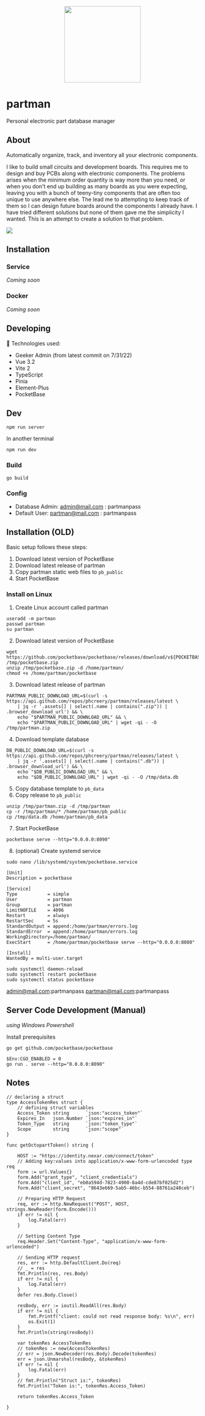 <p align="center">
  <img src="src/assets/images/logo2/Part2-2-PhotoRoom.png" data-canonical-src="https://gyazo.com/eb5c5741b6a9a16c692170a41a49c858.png" width="200" />
</p>

# partman

Personal electronic part database manager

## About

Automatically organize, track, and inventory all your electronic components.

I like to build small circuits and development boards. This requires me to design and buy PCBs along with electronic components. The problems arises when the minimum order quantity is way more than you need, or when you don't end up building as many boards as you were expecting, leaving you with a bunch of teeny-tiny components that are often too unique to use anywhere else. The lead me to attempting to keep track of them so I can design future boards around the components I already have. I have tried different solutions but none of them gave me the simplicity I wanted. This is an attempt to create a solution to that problem.

![](doc/Screenshot%202022-08-30%20201625.png)

## Installation

### Service

_Coming soon_

### Docker

_Coming soon_

## Developing

🚀 Technologies used:

- Geeker Admin (from latest commit on 7/31/22)
- Vue 3.2
- Vite 2
- TypeScript
- Pinia
- Element-Plus
- PocketBase

## Dev

```
npm run server
```

In another terminal

```
npm run dev
```

### Build

```
go build
```

### Config

- Database Admin: admin@mail.com : partmanpass
- Default User: partman@mail.com : partmanpass

## Installation (OLD)

Basic setup follows these steps:

1. Download latest version of PocketBase
2. Download latest release of partman
3. Copy partman static web files to `pb_public`
4. Start PocketBase

### Install on Linux

1. Create Linux account called partman

```
useradd -m partman
passwd partman
su partman
```

2. Download latest version of PocketBase

```
wget https://github.com/pocketbase/pocketbase/releases/download/v${POCKETBASE_VERSION}/pocketbase_${POCKETBASE_VERSION}_linux_amd64.zip /tmp/pocketbase.zip
unzip /tmp/pocketbase.zip -d /home/partman/
chmod +x /home/partman/pocketbase
```

3. Download latest release of partman

```
PARTMAN_PUBLIC_DOWNLOAD_URL=$(curl -s https://api.github.com/repos/phcreery/partman/releases/latest \
    | jq -r '.assets[] | select(.name | contains(".zip")) | .browser_download_url') && \
    echo "$PARTMAN_PUBLIC_DOWNLOAD_URL" && \
    echo "$PARTMAN_PUBLIC_DOWNLOAD_URL" | wget -qi - -O /tmp/partman.zip
```

4. Download template database

```
DB_PUBLIC_DOWNLOAD_URL=$(curl -s https://api.github.com/repos/phcreery/partman/releases/latest \
    | jq -r '.assets[] | select(.name | contains(".db")) | .browser_download_url') && \
    echo "$DB_PUBLIC_DOWNLOAD_URL" && \
    echo "$DB_PUBLIC_DOWNLOAD_URL" | wget -qi - -O /tmp/data.db
```

5. Copy database template to `pb_data`
6. Copy release to `pb_public`

```
unzip /tmp/partman.zip -d /tmp/partman
cp -r /tmp/partman/* /home/partman/pb_public
cp /tmp/data.db /home/partman/pb_data
```

7. Start PocketBase

```
pocketbase serve --http="0.0.0.0:8090"
```

8. (optional) Create systemd service

```
sudo nano /lib/systemd/system/pocketbase.service
```

```
[Unit]
Description = pocketbase

[Service]
Type           = simple
User           = partman
Group          = partman
LimitNOFILE    = 4096
Restart        = always
RestartSec     = 5s
StandardOutput = append:/home/partman/errors.log
StandardError  = append:/home/partman/errors.log
WorkingDirectory=/home/partman/
ExecStart      = /home/partman/pocketbase serve --http="0.0.0.0:8080"

[Install]
WantedBy = multi-user.target
```

```
sudo systemctl daemon-reload
sudo systemctl restart pocketbase
sudo systemctl status pocketbase
```

admin@mail.com:partmanpass
partman@mail.com:partmanpass

## Server Code Development (Manual)

_using Windows Powershell_

Install prerequisites

```
go get github.com/pocketbase/pocketbase
```

```
$Env:CGO_ENABLED = 0
go run . serve --http="0.0.0.0:8090"
```

## Notes

```
// declaring a struct
type AccessTokenRes struct {
	// defining struct variables
	Access_Token string      `json:"access_token"`
	Expires_In   json.Number `json:"expires_in"`
	Token_Type   string      `json:"token_type"`
	Scope        string      `json:"scope"`
}

func getOctopartToken() string {

	HOST := "https://identity.nexar.com/connect/token"
	// Adding key:values into application/x-www-form-urlencoded type req
	form := url.Values{}
	form.Add("grant_type", "client_credentials")
	form.Add("client_id", "eb0a594d-7823-4900-8a4d-cde87bf025d2")
	form.Add("client_secret", "8643e669-5ab5-46bc-b554-88761a248ceb")

	// Preparing HTTP Request
	req, err := http.NewRequest("POST", HOST, strings.NewReader(form.Encode()))
	if err != nil {
		log.Fatal(err)
	}

	// Setting Content Type
	req.Header.Set("Content-Type", "application/x-www-form-urlencoded")

	// Sending HTTP request
	res, err := http.DefaultClient.Do(req)
	// _ = res
	fmt.Println(res, res.Body)
	if err != nil {
		log.Fatal(err)
	}
	defer res.Body.Close()

	resBody, err := ioutil.ReadAll(res.Body)
	if err != nil {
		fmt.Printf("client: could not read response body: %s\n", err)
		os.Exit(1)
	}
	fmt.Println(string(resBody))

	var tokenRes AccessTokenRes
	// tokenRes := new(AccessTokenRes)
	// err = json.NewDecoder(res.Body).Decode(tokenRes)
	err = json.Unmarshal(resBody, &tokenRes)
	if err != nil {
		log.Fatal(err)
	}
	// fmt.Println("Struct is:", tokenRes)
	fmt.Println("Token is:", tokenRes.Access_Token)

	return tokenRes.Access_Token

}
```
